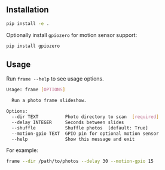 ## Installation

```bash
pip install -e .
```

Optionally install `gpiozero` for motion sensor support:

```bash
pip install gpiozero
```

## Usage

Run `frame --help` to see usage options.

```bash
Usage: frame [OPTIONS]

  Run a photo frame slideshow.

Options:
  --dir TEXT          Photo directory to scan  [required]
  --delay INTEGER     Seconds between slides
  --shuffle           Shuffle photos  [default: True]
  --motion-gpio TEXT  GPIO pin for optional motion sensor
  --help              Show this message and exit
```

For example:

```bash
frame --dir /path/to/photos --delay 30 --motion-gpio 15
```